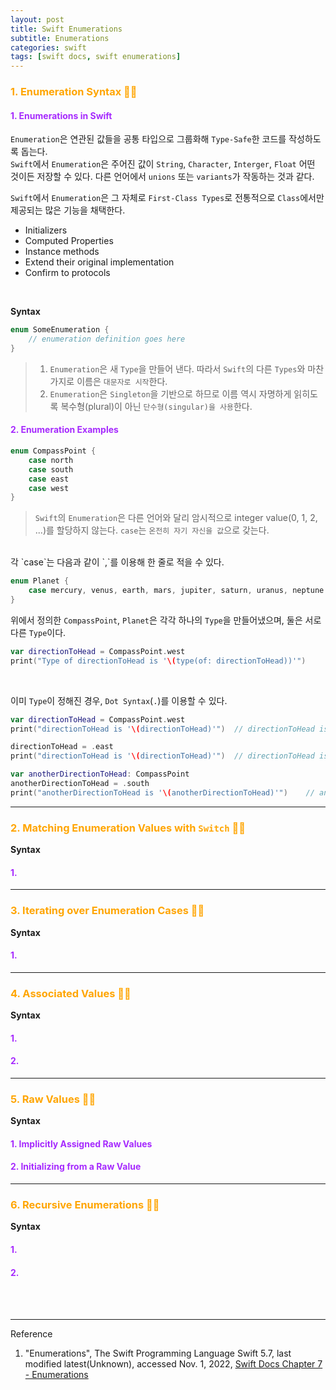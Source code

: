 ```yaml
---
layout: post
title: Swift Enumerations
subtitle: Enumerations
categories: swift
tags: [swift docs, swift enumerations]
---
```


### <span style="color: orange">1. Enumeration Syntax 👩‍💻</span>

#### <span style="color: rgba(166, 42, 254, 1)">1. Enumerations in Swift</span>

`Enumeration`은 연관된 값들을 공통 타입으로 그룹화해 `Type-Safe`한 코드를 작성하도록 돕는다.  
`Swift`에서 `Enumeration`은 주어진 값이 `String`, `Character`, `Interger`, `Float` 어떤 것이든
저장할 수 있다. 다른 언어에서 `unions` 또는 `variants`가 작동하는 것과 같다.

`Swift`에서 `Enumeration`은 그 자체로 `First-Class Types`로 전통적으로 `Class`에서만 제공되는 많은 기능을 채택한다.

- Initializers
- Computed Properties
- Instance methods
- Extend their original implementation
- Confirm to protocols

<br>

__Syntax__

```swift
enum SomeEnumeration {
    // enumeration definition goes here
}
```
> 1. `Enumeration`은 새 `Type`을 만들어 낸다. 따라서 `Swift`의 다른 `Types`와 마찬가지로 이름은 `대문자로 시작`한다.
> 2. `Enumeration`은 `Singleton`을 기반으로 하므로 이름 역시 자명하게 읽히도록 복수형(plural)이 아닌
     `단수형(singular)을 사용`한다.

#### <span style="color: rgba(166, 42, 254, 1)">2. Enumeration Examples</span>

```swift
enum CompassPoint {
    case north
    case south
    case east
    case west
}
```

> `Swift`의 `Enumeration`은 다른 언어와 달리 암시적으로 integer value(0, 1, 2, ...)를 할당하지 않는다.
> `case`는 `온전히 자기 자신을 값`으로 갖는다.

<br>
각 `case`는 다음과 같이 `,`를 이용해 한 줄로 적을 수 있다.

```swift
enum Planet {
    case mercury, venus, earth, mars, jupiter, saturn, uranus, neptune
}
```

위에서 정의한 `CompassPoint`, `Planet`은 각각 하나의 `Type`을 만들어냈으며, 둘은 서로 다른 `Type`이다.

```swift
var directionToHead = CompassPoint.west
print("Type of directionToHead is '\(type(of: directionToHead))'")
```

<br>

이미 `Type`이 정해진 경우, `Dot Syntax`(`.`)를 이용할 수 있다.

```swift
var directionToHead = CompassPoint.west
print("directionToHead is '\(directionToHead)'")  // directionToHead is west

directionToHead = .east
print("directionToHead is '\(directionToHead)'")  // directionToHead is east

var anotherDirectionToHead: CompassPoint
anotherDirectionToHead = .south
print("anotherDirectionToHead is '\(anotherDirectionToHead)'")    // anotherDirectionToHead is south
```

---


### <span style="color: orange">2. Matching Enumeration Values with `Switch` 👩‍💻</span>

__Syntax__

#### <span style="color: rgba(166, 42, 254, 1)">1. </span>

---

### <span style="color: orange">3. Iterating over Enumeration Cases 👩‍💻</span>

__Syntax__

#### <span style="color: rgba(166, 42, 254, 1)">1. </span>

---

### <span style="color: orange">4. Associated Values 👩‍💻</span>

__Syntax__

#### <span style="color: rgba(166, 42, 254, 1)">1. </span>
#### <span style="color: rgba(166, 42, 254, 1)">2. </span>

---

### <span style="color: orange">5. Raw Values 👩‍💻</span>

__Syntax__

#### <span style="color: rgba(166, 42, 254, 1)">1. Implicitly Assigned Raw Values</span>
#### <span style="color: rgba(166, 42, 254, 1)">2. Initializing from a Raw Value</span>

---

### <span style="color: orange">6. Recursive Enumerations 👩‍💻</span>

__Syntax__

#### <span style="color: rgba(166, 42, 254, 1)">1. </span>
#### <span style="color: rgba(166, 42, 254, 1)">2. </span>


<br><br>

---
Reference

1. "Enumerations", The Swift Programming Language Swift 5.7, last modified latest(Unknown), accessed Nov. 1,
   2022, [Swift Docs Chapter 7 - Enumerations](https://docs.swift.org/swift-book/LanguageGuide/Enumerations.html)
